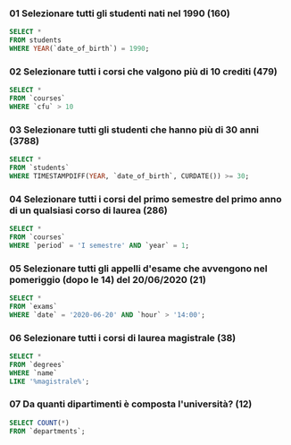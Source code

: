 ### 01 Selezionare tutti gli studenti nati nel 1990 (160)

```SQL
SELECT *
FROM students
WHERE YEAR(`date_of_birth`) = 1990;
```

### 02 Selezionare tutti i corsi che valgono più di 10 crediti (479)

```SQL
SELECT * 
FROM `courses`
WHERE `cfu` > 10
```

### 03 Selezionare tutti gli studenti che hanno più di 30 anni (3788)

```SQL
SELECT * 
FROM `students`
WHERE TIMESTAMPDIFF(YEAR, `date_of_birth`, CURDATE()) >= 30;
```
<!-- dove la differenza di data, tra l'anno di nascita e la data corrente è >= a 30 -->

### 04 Selezionare tutti i corsi del primo semestre del primo anno di un qualsiasi corso di laurea (286)

```SQL
SELECT * 
FROM `courses`
WHERE `period` = 'I semestre' AND `year` = 1;
```

### 05 Selezionare tutti gli appelli d'esame che avvengono nel pomeriggio (dopo le 14) del 20/06/2020 (21)

```SQL
SELECT * 
FROM `exams`
WHERE `date` = '2020-06-20' AND `hour` > '14:00';
```

### 06 Selezionare tutti i corsi di laurea magistrale (38)

```SQL
SELECT * 
FROM `degrees`
WHERE `name`
LIKE '%magistrale%';
```

### 07 Da quanti dipartimenti è composta l'università? (12)

```SQL
SELECT COUNT(*)
FROM `departments`;
```